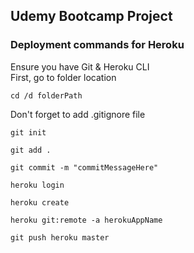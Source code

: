 ## Udemy Bootcamp Project

### Deployment commands for Heroku
Ensure you have Git & Heroku CLI <br>
First, go to folder location 
```
cd /d folderPath
```
Don't forget to add .gitignore file
```
git init
```
```
git add .
```
```
git commit -m "commitMessageHere"
```
```
heroku login
```
```
heroku create
```
```
heroku git:remote -a herokuAppName
```
```
git push heroku master
```